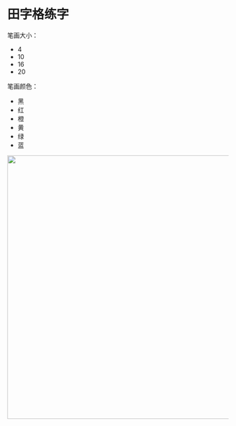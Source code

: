 # 田字格练字
笔画大小：
<ul>
  <li>4</li>
  <li>10</li>
  <li>16</li>
  <li>20</li>
</ul>

笔画颜色：
<ul>
  <li>黑</li>
  <li>红</li>
  <li>橙</li>
  <li>黄</li>
  <li>绿</li>
  <li>蓝</li>
</ul>
<img width=600 src="http://www.603030.com/GraphBed/canvas.png">
